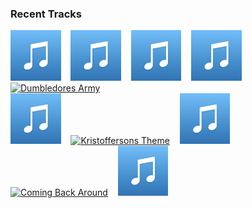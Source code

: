 ### Recent Tracks
[<img src='https://github.com/atfinke/atfinke/blob/master/placeholder.jpeg?raw=true' width='16%' height='16%' alt='ALL MY FRIENDS'>](https://www.last.fm/music/the%2bgriswolds/_/all%2bmy%2bfriends)&nbsp;&nbsp;&nbsp;&nbsp;[<img src='https://github.com/atfinke/atfinke/blob/master/placeholder.jpeg?raw=true' width='16%' height='16%' alt='Best is Yet to Come'>](https://www.last.fm/music/judah%2b%2526%2bthe%2blion/_/best%2bis%2byet%2bto%2bcome)&nbsp;&nbsp;&nbsp;&nbsp;[<img src='https://github.com/atfinke/atfinke/blob/master/placeholder.jpeg?raw=true' width='16%' height='16%' alt='Smoky Mountain Angel (of Doom)'>](https://www.last.fm/music/groh/_/smoky%2bmountain%2bangel%2b%2528of%2bdoom%2529)&nbsp;&nbsp;&nbsp;&nbsp;[<img src='https://github.com/atfinke/atfinke/blob/master/placeholder.jpeg?raw=true' width='16%' height='16%' alt='Just Begun'>](https://www.last.fm/music/wild/_/just%2bbegun)&nbsp;&nbsp;&nbsp;&nbsp;[<img src='https://lastfm.freetls.fastly.net/i/u/300x300/c136a753ae4f7e60c8c9f0486954cd53.png' width='16%' height='16%' alt='Dumbledores Army'>](https://www.last.fm/music/nicholas%2bhooper/_/dumbledore%2527s%2barmy)&nbsp;&nbsp;&nbsp;&nbsp;<br>[<img src='https://github.com/atfinke/atfinke/blob/master/placeholder.jpeg?raw=true' width='16%' height='16%' alt='Come Back To Us'>](https://www.last.fm/music/thomas%2bnewman/_/come%2bback%2bto%2bus)&nbsp;&nbsp;&nbsp;&nbsp;[<img src='https://lastfm.freetls.fastly.net/i/u/300x300/c475752a7c954946883a071143080df1.png' width='16%' height='16%' alt='Kristoffersons Theme'>](https://www.last.fm/music/alexandre%2bdesplat/_/kristofferson%2527s%2btheme)&nbsp;&nbsp;&nbsp;&nbsp;[<img src='https://github.com/atfinke/atfinke/blob/master/placeholder.jpeg?raw=true' width='16%' height='16%' alt='Salamander Eyes'>](https://www.last.fm/music/james%2bnewton%2bhoward/_/salamander%2beyes)&nbsp;&nbsp;&nbsp;&nbsp;[<img src='https://lastfm.freetls.fastly.net/i/u/300x300/790214d3cc7845d0a01b573fecb01ed9.png' width='16%' height='16%' alt='Coming Back Around'>](https://www.last.fm/music/john%2bpowell/_/coming%2bback%2baround)&nbsp;&nbsp;&nbsp;&nbsp;[<img src='https://github.com/atfinke/atfinke/blob/master/placeholder.jpeg?raw=true' width='16%' height='16%' alt='Sogno di Volare (“The Dream of Flight”)'>](https://www.last.fm/music/christopher%2btin/_/sogno%2bdi%2bvolare%2b%2528%25e2%2580%259cthe%2bdream%2bof%2bflight%25e2%2580%259d%2529)&nbsp;&nbsp;&nbsp;&nbsp;<br>